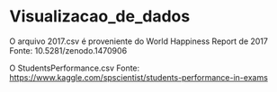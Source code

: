 # Visualizacao_de_dados



O arquivo 2017.csv é proveniente do World Happiness Report de 2017
Fonte: 10.5281/zenodo.1470906

O StudentsPerformance.csv 
Fonte: https://www.kaggle.com/spscientist/students-performance-in-exams

